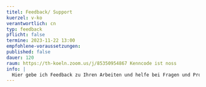 ```yaml
---
titel: Feedback/ Support
kuerzel: v-ko
verantwortlich: cn
typ: feedback
pflicht: false
termine: 2023-11-22 13:00
empfohlene-voraussetzungen:
published: false
dauer: 120
raum: https://th-koeln.zoom.us/j/85350954867 Kenncode ist noss
info: |
  Hier gebe ich Feedback zu Ihren Arbeiten und helfe bei Fragen und Problemen, soweit ich es kann ;)
---
```

